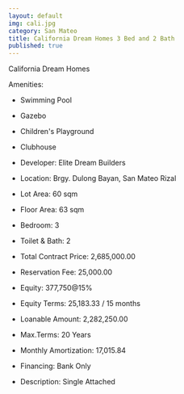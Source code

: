 ```yaml
---
layout: default
img: cali.jpg
category: San Mateo
title: California Dream Homes 3 Bed and 2 Bath
published: true
---
```


California Dream Homes


Amenities:

- Swimming Pool 
- Gazebo 
- Children's Playground
- Clubhouse


- Developer: Elite Dream Builders
- Location: Brgy. Dulong Bayan, San Mateo Rizal
- Lot Area: 60 sqm
- Floor Area: 63 sqm
- Bedroom: 3
- Toilet & Bath: 2


- Total Contract Price: 2,685,000.00
- Reservation Fee: 25,000.00
- Equity: 377,750@15%
- Equity Terms: 25,183.33 / 15 months
- Loanable Amount: 2,282,250.00
- Max.Terms: 20 Years
- Monthly Amortization: 17,015.84
- Financing: Bank Only

- Description: Single Attached


